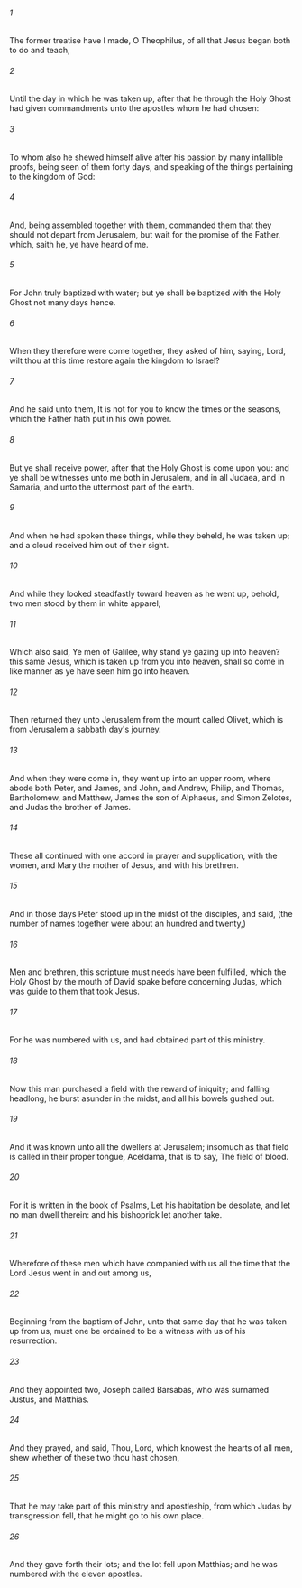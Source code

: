 ###### 1
The former treatise have I made, O Theophilus, of all that Jesus began both to do and teach,

###### 2
Until the day in which he was taken up, after that he through the Holy Ghost had given commandments unto the apostles whom he had chosen:

###### 3
To whom also he shewed himself alive after his passion by many infallible proofs, being seen of them forty days, and speaking of the things pertaining to the kingdom of God:

###### 4
And, being assembled together with them, commanded them that they should not depart from Jerusalem, but wait for the promise of the Father, which, saith he, ye have heard of me.

###### 5
For John truly baptized with water; but ye shall be baptized with the Holy Ghost not many days hence.

###### 6
When they therefore were come together, they asked of him, saying, Lord, wilt thou at this time restore again the kingdom to Israel?

###### 7
And he said unto them, It is not for you to know the times or the seasons, which the Father hath put in his own power.

###### 8
But ye shall receive power, after that the Holy Ghost is come upon you: and ye shall be witnesses unto me both in Jerusalem, and in all Judaea, and in Samaria, and unto the uttermost part of the earth.

###### 9
And when he had spoken these things, while they beheld, he was taken up; and a cloud received him out of their sight.

###### 10
And while they looked steadfastly toward heaven as he went up, behold, two men stood by them in white apparel;

###### 11
Which also said, Ye men of Galilee, why stand ye gazing up into heaven? this same Jesus, which is taken up from you into heaven, shall so come in like manner as ye have seen him go into heaven.

###### 12
Then returned they unto Jerusalem from the mount called Olivet, which is from Jerusalem a sabbath day's journey.

###### 13
And when they were come in, they went up into an upper room, where abode both Peter, and James, and John, and Andrew, Philip, and Thomas, Bartholomew, and Matthew, James the son of Alphaeus, and Simon Zelotes, and Judas the brother of James.

###### 14
These all continued with one accord in prayer and supplication, with the women, and Mary the mother of Jesus, and with his brethren.

###### 15
And in those days Peter stood up in the midst of the disciples, and said, (the number of names together were about an hundred and twenty,)

###### 16
Men and brethren, this scripture must needs have been fulfilled, which the Holy Ghost by the mouth of David spake before concerning Judas, which was guide to them that took Jesus.

###### 17
For he was numbered with us, and had obtained part of this ministry.

###### 18
Now this man purchased a field with the reward of iniquity; and falling headlong, he burst asunder in the midst, and all his bowels gushed out.

###### 19
And it was known unto all the dwellers at Jerusalem; insomuch as that field is called in their proper tongue, Aceldama, that is to say, The field of blood.

###### 20
For it is written in the book of Psalms, Let his habitation be desolate, and let no man dwell therein: and his bishoprick let another take.

###### 21
Wherefore of these men which have companied with us all the time that the Lord Jesus went in and out among us,

###### 22
Beginning from the baptism of John, unto that same day that he was taken up from us, must one be ordained to be a witness with us of his resurrection.

###### 23
And they appointed two, Joseph called Barsabas, who was surnamed Justus, and Matthias.

###### 24
And they prayed, and said, Thou, Lord, which knowest the hearts of all men, shew whether of these two thou hast chosen,

###### 25
That he may take part of this ministry and apostleship, from which Judas by transgression fell, that he might go to his own place.

###### 26
And they gave forth their lots; and the lot fell upon Matthias; and he was numbered with the eleven apostles.

